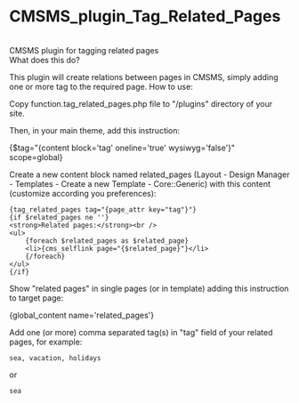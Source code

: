 # CMSMS_plugin_Tag_Related_Pages
<br />
CMSMS plugin for tagging related pages
<br />
What does this do?

This plugin will create relations between pages in CMSMS, simply adding one or more tag to the required page.
How to use:

Copy function.tag_related_pages.php file to "/plugins" directory of your site.

Then, in your main theme, add this instruction:

{$tag="{content block='tag' oneline='true' wysiwyg='false'}" scope=global}

Create a new content block named related_pages (Layout - Design Manager - Templates - Create a new Template - Core::Generic) with this content (customize according you preferences):

	{tag_related_pages tag="{page_attr key="tag"}"}
	{if $related_pages ne ''}
	<strong>Related pages:</strong><br />
	<ul>
		{foreach $related_pages as $related_page}
		<li>{cms_selflink page="{$related_page}"}</li>
		{/foreach}
	</ul>
	{/if}
	

Show "related pages" in single pages (or in template) adding this instruction to target page:

{global_content name='related_pages'}



Add one (or more) comma separated tag(s) in "tag" field of your related pages, for example:

	sea, vacation, holidays
	
or

	sea
